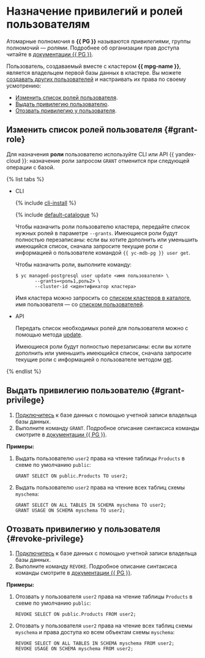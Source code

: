 # Назначение привилегий и ролей пользователям

Атомарные полномочия в **{{ PG }}** называются _привилегиями_, группы полномочий — _ролями_. Подробнее об организации прав доступа читайте в [документации {{ PG }}](https://www.postgresql.org/docs/current/user-manag.html).

Пользователь, создаваемый вместе с кластером **{{ mpg-name }}**, является владельцем первой базы данных в кластере. Вы можете [создавать других пользователей](cluster-users.md#adduser) и настраивать их права по своему усмотрению:
- [Изменить список ролей пользователя](#grant-role).
- [Выдать привилегию пользователю](#grant-privilege).
- [Отозвать привилегию у пользователя](#revoke-privilege).

## Изменить список ролей пользователя {#grant-role}

Для назначения **роли** пользователю используйте CLI или API {{ yandex-cloud }}: назначение роли запросом `GRANT` отменится при следующей операции с базой.

{% list tabs %}

- CLI

  {% include [cli-install](../../_includes/cli-install.md) %}

  {% include [default-catalogue](../../_includes/default-catalogue.md) %}

  Чтобы назначить роли пользователю кластера, передайте список нужных ролей в параметре `--grants`. Имеющиеся роли будут полностью перезаписаны: если вы хотите дополнить или уменьшить имеющийся список, сначала запросите текущие роли с информацией о пользователе командой `{{ yc-mdb-pg }} user get`.

  Чтобы назначить роли, выполните команду:

  ```
  $ yc managed-postgresql user update <имя пользователя> \
         --grants=<роль1,роль2> \
         --cluster-id <идентификатор кластера>
  ```

  Имя кластера можно запросить со [списком кластеров в каталоге](cluster-list.md), имя пользователя — со [списком пользователей](cluster-users.md#list-users).

- API

  Передать список необходимых ролей для пользователя можно с помощью метода [update](../api-ref/User/update.md).

  Имеющиеся роли будут полностью перезаписаны: если вы хотите дополнить или уменьшить имеющийся список, сначала запросите текущие роли с информацией о пользователе методом [get](../api-ref/User/get.md).

{% endlist %}

## Выдать привилегию пользователю {#grant-privilege}

1. [Подключитесь](connect.md) к базе данных с помощью учетной записи владельца базы данных.
2. Выполните команду `GRANT`. Подробное описание синтаксиса команды смотрите в [документации {{ PG }}](https://www.postgresql.org/docs/current/sql-grant.html).

**Примеры:**

1. Выдать пользователю `user2` права на чтение таблицы `Products` в схеме по умолчанию `public`:

    ```postgresql
    GRANT SELECT ON public.Products TO user2;
    ```

1. Выдать пользователю `user2` права на чтение всех таблиц схемы `myschema`:

    ```postgresql
    GRANT SELECT ON ALL TABLES IN SCHEMA myschema TO user2;
    GRANT USAGE ON SCHEMA myschema TO user2;
    ```

## Отозвать привилегию у пользователя {#revoke-privilege}

1. [Подключитесь](connect.md) к базе данных с помощью учетной записи владельца базы данных.
2. Выполните команду `REVOKE`. Подробное описание синтаксиса команды смотрите в [документации {{ PG }}](https://www.postgresql.org/docs/current/sql-revoke.html).

**Примеры:**

1. Отозвать у пользователя `user2` права на чтение таблицы `Products` в схеме по умолчанию `public`:

    ```postgresql
    REVOKE SELECT ON public.Products FROM user2;
    ```

1. Отозвать у пользователя `user2` права на чтение всех таблиц схемы `myschema` и права доступа ко всем объектам схемы `myschema`:

    ```postgresql
    REVOKE SELECT ON ALL TABLES IN SCHEMA myschema FROM user2;
    REVOKE USAGE ON SCHEMA myschema FROM user2;
    ```

